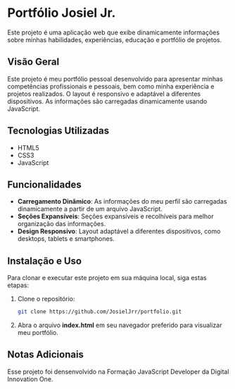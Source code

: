 # Portfólio Josiel Jr.

Este projeto é uma aplicação web que exibe dinamicamente informações sobre minhas habilidades, experiências, educação e portfólio de projetos.

## Visão Geral
Este projeto é meu portfólio pessoal desenvolvido para apresentar minhas competências profissionais e pessoais, bem como minha experiência e projetos realizados. O layout é responsivo e adaptável a diferentes dispositivos. As informações são carregadas dinamicamente usando JavaScript.

## Tecnologias Utilizadas
- HTML5
- CSS3
- JavaScript

## Funcionalidades
- **Carregamento Dinâmico**: As informações do meu perfil são carregadas dinamicamente a partir de um arquivo JavaScript.
- **Seções Expansíveis**: Seções expansíveis e recolhíveis para melhor organização das informações.
- **Design Responsivo**: Layout adaptável a diferentes dispositivos, como desktops, tablets e smartphones.

## Instalação e Uso
Para clonar e executar este projeto em sua máquina local, siga estas etapas:
1. Clone o repositório:
   ```bash
   git clone https://github.com/JosielJrr/portfolio.git
2. Abra o arquivo **index.html** em seu navegador preferido para visualizar meu portfólio.

## Notas Adicionais 
Esse projeto foi densenvolvido na Formação JavaScript Developer da Digital Innovation One.

